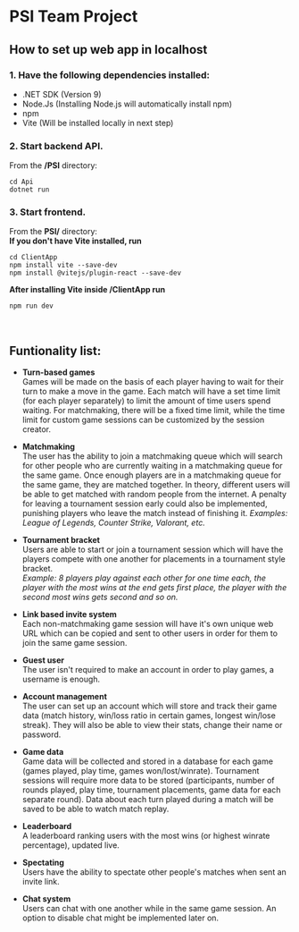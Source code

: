 # PSI Team Project  

## How to set up web app in localhost
### 1. Have the following dependencies installed:
   - .NET SDK (Version 9)
   - Node.Js (Installing Node.js will automatically install npm)
   - npm
   - Vite (Will be installed locally in next step)  

### 2. Start backend API.  
   From the **/PSI** directory:  
   ```
   cd Api 
   dotnet run
   ```

### 3. Start frontend.  
   From the **PSI/** directory:  
   **If you don't have Vite installed, run** 
   ```
   cd ClientApp
   npm install vite --save-dev
   npm install @vitejs/plugin-react --save-dev
   ```
   **After installing Vite inside /ClientApp run**
   ```
   npm run dev    
   ```
   <br>

## Funtionality list:
- **Turn-based games**  
Games will be made on the basis of each player having to wait for their turn to make a move in the game. Each match will have a set time limit (for each player separately) to limit the amount of time users spend waiting. For matchmaking, there will be a fixed time limit, while the time limit for custom game sessions can be customized by the session creator. 

- **Matchmaking**  
The user has the ability to join a matchmaking queue which will search for other people who are currently waiting in a matchmaking queue for the same game. Once enough players are in a matchmaking queue for the same game, they are matched together. In theory, different users will be able to get matched with random people from the internet. A penalty for leaving a tournament session early could also be implemented, punishing players who leave the match instead of finishing it.
*Examples: League of Legends, Counter Strike, Valorant, etc.*  

- **Tournament bracket**  
Users are able to start or join a tournament session which will have the players compete with one another for placements in a tournament style bracket.  
*Example: 8 players play against each other for one time each, the player with the most wins at the end gets first place, the player with the second most wins gets second and so on.*  

- **Link based invite system**  
Each non-matchmaking game session will have it's own unique web URL which can be copied and sent to other users in order for them to join the same game session.

- **Guest user**  
The user isn't required to make an account in order to play games, a username is enough.

- **Account management**  
The user can set up an account which will store and track their game data (match history, win/loss ratio in certain games, longest win/lose streak). They will also be able to view their stats, change their name or password.

- **Game data**  
Game data will be collected and stored in a database for each game (games played, play time, games won/lost/winrate). Tournament sessions will require more data to be stored (participants, number of rounds played, play time, tournament placements, game data for each separate round). Data about each turn played during a match will be saved to be able to watch match replay.

- **Leaderboard**  
A leaderboard ranking users with the most wins (or highest winrate percentage), updated live.

- **Spectating**  
Users have the ability to spectate other people's matches when sent an invite link.

- **Chat system**  
Users can chat with one another while in the same game session. An option to disable chat might be implemented later on.
